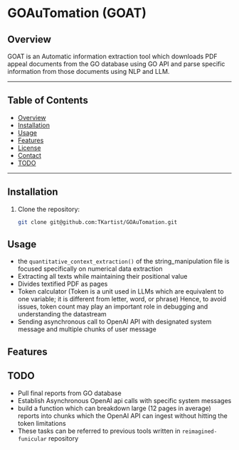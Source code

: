 # GOAuTomation (GOAT)

## Overview

GOAT is an Automatic information extraction tool which
downloads PDF appeal documents from the GO database
using GO API and parse specific information from
those documents using NLP and LLM.

---

## Table of Contents

- [Overview](#overview)
- [Installation](#installation)
- [Usage](#usage)
- [Features](#features)
- [License](#license)
- [Contact](#contact)
- [TODO](#todo)

---

## Installation

1. Clone the repository:
   ```bash
   git clone git@github.com:TKartist/GOAuTomation.git
   ```

## Usage
- the `quantitative_context_extraction()` of the string_manipulation file is focused specifically on numerical data extraction
- Extracting all texts while maintaining their positional value
- Divides textified PDF as pages
- Token calculator (Token is a unit used in LLMs which are equivalent to one variable; it is different from letter, word, or phrase)
  Hence, to avoid issues, token count may play an important role in debugging and understanding the datastream
- Sending asynchronous call to OpenAI API with designated system message and multiple chunks of user message

## Features



## TODO
- Pull final reports from GO database
- Establish Asynchronous OpenAI api calls with specific system messages
- build a function which can breakdown large (12 pages in average) reports into chunks which the OpenAI API can ingest without hitting the token limitations
- These tasks can be referred to previous tools written in `reimagined-funicular` repository